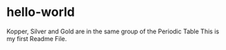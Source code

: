 # hello-world
Kopper, Silver and Gold are in the same group of the Periodic Table
This is my first Readme File.
